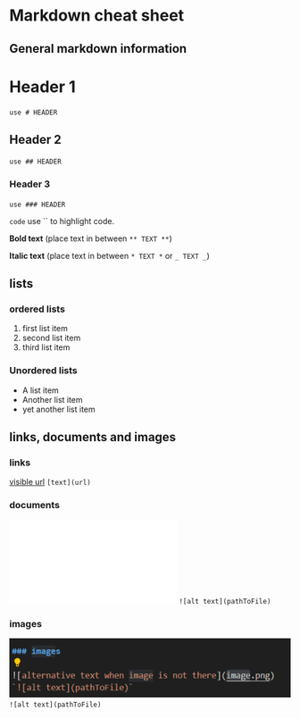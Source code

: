 # Markdown cheat sheet

## General markdown information

# Header 1
`use # HEADER`
## Header 2
`use ## HEADER`
### Header 3 
`use ### HEADER`

`code` use `` to highlight code.


**Bold text** (place text in between `** TEXT **`)

**Italic text** (place text in between `* TEXT *` or `_ TEXT _`)

## lists

### ordered lists
1. first list item
2. second list item
3. third list item


### Unordered lists
- A list item
- Another list item
- yet another list item

## links, documents and images
### links

[visible url](https://google.com)
`[text](url)`

### documents

![alternative text when document is not there](../documents/insetTextFileInMarkdown.txt)
`![alt text](pathToFile)`

### images

![alternative text when image is not there](../images/InsertImageInMarkdown.png)
`![alt text](pathToFile)`